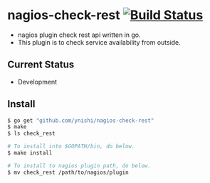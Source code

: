 # nagios-check-rest [![Build Status](https://travis-ci.org/ynishi/nagios-check-rest.svg?branch=master)](https://travis-ci.org/ynishi/nagios-check-rest)

* nagios plugin check rest api written in go.
* This plugin is to check service availability from outside.

## Current Status

* Development

## Install

```bash
$ go get "github.com/ynishi/nagios-check-rest"
$ make
$ ls check_rest

# To install into $GOPATH/bin, do below.
$ make install

# To install to nagios plugin path, do below.
$ mv check_rest /path/to/nagios/plugin
```